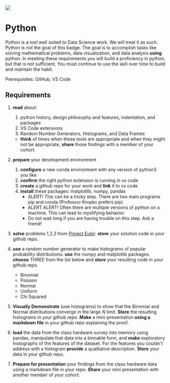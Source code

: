 ![](https://github.com/UVADS/orientation-technical/blob/main/content/images/python-badge.png)

# Python

Python is a tool well suited to Data Science work. We will treat it as such. Python is not the goal of this badge. The goal is to accomplish tasks like solving mathematical problems, data visualization, and data analysis **using** python. In meeting these requirements you will build a proficiency in python, but that is not sufficient. You must continue to use the skill over time to build and maintain the habit.

Prerequisites: GitHub, VS Code

## Requirements

1. **read** about:
    1. python history, design philosophy and features, indentation, and packages
    1. VS Code extensions
    2. Random Number Generators, Histograms, and Data Frames
    * **think** of times when these tools are appropriate and when they might not be appropriate, **share** those findings with a member of your cohort.


2. **prepare** your development environment
    1. **configure** a new conda environment with any version of python3 you like
    3. **confirm** the right python extension is running in vs code
    4. **create** a github repo for your work and **link** it to vs code
    5. **install** these packages: matplotlib, numpy, pandas
        * ALERT! This can be a tricky step. There are two main programs pip and conda (Professor Kropko prefers pip).
        * ALERT ALERT! Often there are multiple versions of python on a machine. This can lead to mystifying behavior.
        * Do not wait long if you are having trouble on this step. Ask a friend!  

3. **solve** problems 1,2,3 from [Project Euler](https://projecteuler.net/). **store** your solution code in your github repo.

4. **use** a random number generator to make histograms of popular probability distributions. **use** the numpy and matplotlib packages. **choose** THREE from the list below and **store** your resulting code in your github repo.
    * Binomial
    * Poisson
    * Normal
    * Uniform
    * Chi Squared

5. **Visually Demonstrate** (use histograms) to show that the Binomial and Normal distributions converge in the large *N* limit. **Store** the resulting histograms in your github repo. **Make** a mini-presentation **using a markdown file** in your github repo explaining the proof.

6. **load** the data from the class hardware survey into memory using pandas, manipulate that data into a binnable form, and **make** exploratory histographs of the features of the dataset. For the features you couldn't address with a histogram **provide** a qualitative description.  **Store** your data in your github repo.

7. **Prepare for presentation** your findings from the class hardware data using a markdown file in your repo. **Share** your mini presentation with another member of your cohort.






